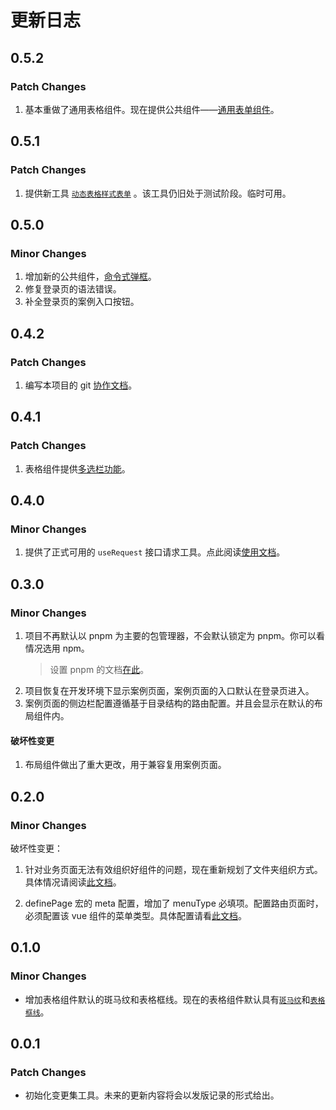# 更新日志

## 0.5.2

### Patch Changes

1. 基本重做了通用表格组件。现在提供公共组件——[通用表单组件](./components/base-form/index.md)。

## 0.5.1

### Patch Changes

1. 提供新工具 [`动态表格样式表单`](./components/dinamic-table-form/index.md) 。该工具仍旧处于测试阶段。临时可用。

## 0.5.0

### Minor Changes

1. 增加新的公共组件，[命令式弹框](./components/dialog-promise/index.md)。
2. 修复登录页的语法错误。
3. 补全登录页的案例入口按钮。

## 0.4.2

### Patch Changes

1. 编写本项目的 git [协作文档](./docs/git-with-aliyun-codeup.md)。

## 0.4.1

### Patch Changes

1. 表格组件提供[多选栏功能](./components/table/index.md#开启多选栏)。

## 0.4.0

### Minor Changes

1. 提供了正式可用的 `useRequest` 接口请求工具。点此阅读[使用文档](./composables/use-request/index.md)。

## 0.3.0

### Minor Changes

1. 项目不再默认以 pnpm 为主要的包管理器，不会默认锁定为 pnpm。你可以看情况选用 npm。
   > 设置 pnpm 的文档[在此](./docs/pnpm.md)。
2. 项目恢复在开发环境下显示案例页面，案例页面的入口默认在登录页进入。
3. 案例页面的侧边栏配置遵循基于目录结构的路由配置。并且会显示在默认的布局组件内。

#### 破坏性变更

1. 布局组件做出了重大更改，用于兼容复用案例页面。

## 0.2.0

### Minor Changes

破坏性变更：

1. 针对业务页面无法有效组织好组件的问题，现在重新规划了文件夹组织方式。具体情况请阅读[此文档](./docs/file-base-router/index.md)。

2. definePage 宏的 meta 配置，增加了 menuType 必填项。配置路由页面时，必须配置该 vue 组件的菜单类型。具体配置请看[此文档](./docs/file-base-router/index.md)。

## 0.1.0

### Minor Changes

- 增加表格组件默认的斑马纹和表格框线。现在的表格组件默认具有[`斑马纹`](https://element-plus.org/zh-CN/component/table.html#带斑马纹表格)和[`表格框线`](https://element-plus.org/zh-CN/component/table.html#带边框表格)。

## 0.0.1

### Patch Changes

- 初始化变更集工具。未来的更新内容将会以发版记录的形式给出。
